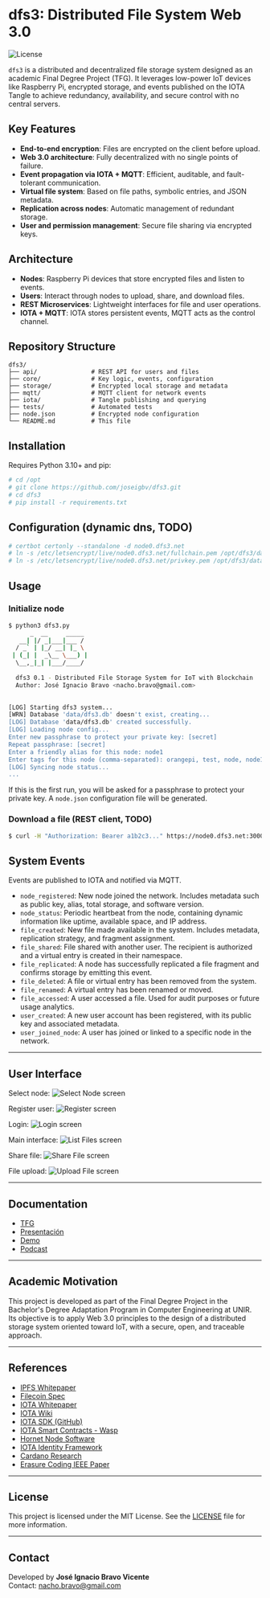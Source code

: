 # dfs3: Distributed File System Web 3.0

![License](https://img.shields.io/badge/license-MIT-blue.svg)

`dfs3` is a distributed and decentralized file storage system designed as an academic Final Degree Project (TFG). It leverages low-power IoT devices like Raspberry Pi, encrypted storage, and events published on the IOTA Tangle to achieve redundancy, availability, and secure control with no central servers.

## Key Features

- **End-to-end encryption**: Files are encrypted on the client before upload.
- **Web 3.0 architecture**: Fully decentralized with no single points of failure.
- **Event propagation via IOTA + MQTT**: Efficient, auditable, and fault-tolerant communication.
- **Virtual file system**: Based on file paths, symbolic entries, and JSON metadata.
- **Replication across nodes**: Automatic management of redundant storage.
- **User and permission management**: Secure file sharing via encrypted keys.

## Architecture

- **Nodes**: Raspberry Pi devices that store encrypted files and listen to events.
- **Users**: Interact through nodes to upload, share, and download files.
- **REST Microservices**: Lightweight interfaces for file and user operations.
- **IOTA + MQTT**: IOTA stores persistent events, MQTT acts as the control channel.

## Repository Structure

```
dfs3/
├── api/               # REST API for users and files
├── core/              # Key logic, events, configuration
├── storage/           # Encrypted local storage and metadata
├── mqtt/              # MQTT client for network events
├── iota/              # Tangle publishing and querying
├── tests/             # Automated tests
├── node.json          # Encrypted node configuration
└── README.md          # This file
```

## Installation

Requires Python 3.10+ and pip:

```bash
# cd /opt
# git clone https://github.com/joseigbv/dfs3.git
# cd dfs3
# pip install -r requirements.txt
```

## Configuration (dynamic dns, TODO)

```bash
# certbot certonly --standalone -d node0.dfs3.net
# ln -s /etc/letsencrypt/live/node0.dfs3.net/fullchain.pem /opt/dfs3/data/
# ln -s /etc/letsencrypt/live/node0.dfs3.net/privkey.pem /opt/dfs3/data/
```

## Usage

### Initialize node

```bash
$ python3 dfs3.py
      _  __     _____ 
   __| |/ _|___|___ / 
  / _` | |_/ __| |_ \ 
 | (_| |  _\__ \___) |
  \__,_|_| |___/____/ 
                             
  dfs3 0.1 - Distributed File Storage System for IoT with Blockchain
  Author: José Ignacio Bravo <nacho.bravo@gmail.com>

  
[LOG] Starting dfs3 system...
[WRN] Database 'data/dfs3.db' doesn't exist, creating...
[LOG] Database 'data/dfs3.db' created successfully.
[LOG] Loading node config...
Enter new passphrase to protect your private key: [secret]
Repeat passphrase: [secret]
Enter a friendly alias for this node: node1
Enter tags for this node (comma-separated): orangepi, test, node, node1
[LOG] Syncing node status...
...
```

If this is the first run, you will be asked for a passphrase to protect your private key. A `node.json` configuration file will be generated.

### Download a file (REST client, TODO)

```bash
$ curl -H "Authorization: Bearer a1b2c3..." https://node0.dfs3.net:3000/api/v1/files/test.txt
```

## System Events

Events are published to IOTA and notified via MQTT.

- `node_registered`: New node joined the network. Includes metadata such as public key, alias, total storage, and software version.
- `node_status`: Periodic heartbeat from the node, containing dynamic information like uptime, available space, and IP address.
- `file_created`: New file made available in the system. Includes metadata, replication strategy, and fragment assignment.
- `file_shared`: File shared with another user. The recipient is authorized and a virtual entry is created in their namespace.
- `file_replicated`: A node has successfully replicated a file fragment and confirms storage by emitting this event.
- `file_deleted`: A file or virtual entry has been removed from the system.
- `file_renamed`: A virtual entry has been renamed or moved.
- `file_accessed`: A user accessed a file. Used for audit purposes or future usage analytics.
- `user_created`: A new user account has been registered, with its public key and associated metadata.
- `user_joined_node`: A user has joined or linked to a specific node in the network.

---

## User Interface

Select node:
![Select Node screen](docs/img/select.png)

Register user:
![Register screen](docs/img/register.png)

Login:
![Login screen](docs/img/login.png)

Main interface:
![List Files screen](docs/img/list.png)

Share file:
![Share File screen](docs/img/share.png)

File upload:
![Upload File screen](docs/img/upload.png)

---

## Documentation 

- [TFG](docs/BRAVO_VICENTE_JOSE_IGNACIO_TFG.pdf)
- [Presentación](docs/Presentación.pdf)
- [Demo](docs/Demo.mp4)
- [Podcast](docs/Podcast.mp4)

---

## Academic Motivation

This project is developed as part of the Final Degree Project in the Bachelor's Degree Adaptation Program in Computer Engineering at UNIR. Its objective is to apply Web 3.0 principles to the design of a distributed storage system oriented toward IoT, with a secure, open, and traceable approach.

---

## References

- [IPFS Whitepaper](https://ipfs.io/ipfs/Qm.../whitepaper.pdf)
- [Filecoin Spec](https://spec.filecoin.io)
- [IOTA Whitepaper](https://files.iota.org/papers/whitepaper.pdf)
- [IOTA Wiki](https://wiki.iota.org)
- [IOTA SDK (GitHub)](https://github.com/iotaledger/iota-sdk)
- [IOTA Smart Contracts - Wasp](https://wiki.iota.org/smart-contracts/overview/)
- [Hornet Node Software](https://github.com/iotaledger/hornet)
- [IOTA Identity Framework](https://wiki.iota.org/identity/overview/)
- [Cardano Research](https://iohk.io/en/research/)
- [Erasure Coding IEEE Paper](https://doi.org/10.1109/TIT.2010.2054295)

---

## License

This project is licensed under the MIT License. See the [LICENSE](LICENSE) file for more information.

---

## Contact

Developed by **José Ignacio Bravo Vicente**  
Contact: [nacho.bravo@gmail.com](mailto:nacho.bravo@gmail.com)




